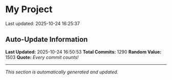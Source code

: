 # My Project


Last updated: 2025-10-24 16:25:37

















































































































































































































































































































































































































































































































































































































































































































































































































































































































































































































































































































































































































































































































































































































































































































































































































































































































































## Auto-Update Information

**Last Updated:** 2025-10-24 16:50:53
**Total Commits:** 1290
**Random Value:** 1503
**Quote:** _Every commit counts!_

---
_This section is automatically generated and updated._